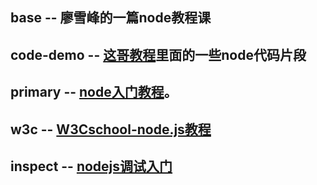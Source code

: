 ## base -- 廖雪峰的一篇node教程课

## code-demo -- [这哥教程](https://www.w3cschool.cn/nodejs/nodejs-buffer.html)里面的一些node代码片段

## primary -- [node入门教程](https://www.nodebeginner.org/index-zh-cn.html)。  

## w3c -- [W3Cschool-node.js教程](https://www.w3cschool.cn/nodejs/node-js-tutorial.html)

## inspect -- [nodejs调试入门](https://www.imooc.com/learn/1093)